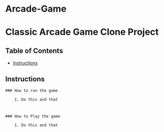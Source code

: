 # Arcade-Game

# Classic Arcade Game Clone Project

## Table of Contents

- [Instructions](#instructions)

## Instructions

    ### How to run the game
        
        1. Do this and that  
#        
    ### How to Play the game
            
        1. Do this and that
